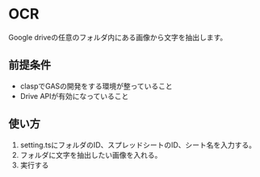 # OCR
Google driveの任意のフォルダ内にある画像から文字を抽出します。
## 前提条件
- claspでGASの開発をする環境が整っていること
- Drive APIが有効になっていること
## 使い方
1. setting.tsにフォルダのID、スプレッドシートのID、シート名を入力する。
2. フォルダに文字を抽出したい画像を入れる。
3. 実行する
